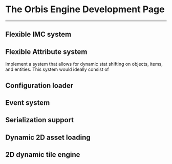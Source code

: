 # The Orbis Engine Development Page
***
## Flexible IMC system

## Flexible Attribute system
Implement a system that allows for dynamic stat shifting on objects, items, and entities. This system would ideally consist of 

## Configuration loader

## Event system

## Serialization support

## Dynamic 2D asset loading

## 2D dynamic tile engine